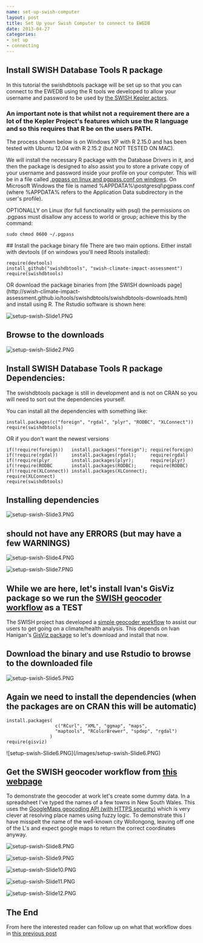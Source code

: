 ```yaml
---
name: set-up-swish-computer
layout: post
title: Set Up your Swish Computer to connect to EWEDB
date: 2013-04-27
categories:
- set up
- connecting
---
```


## Install SWISH Database Tools R package
In this tutorial the swishdbtools package will be set up so that you can connect to the EWEDB using the R tools we developed to allow your username and password to be used by [the SWISH Kepler actors](https://github.com/swish-climate-impact-assessment/swish-kepler-actors).  

### An important note is that whilst not a requirement there are a lot of the Kepler Project's features which use the R language and so this requires that R be on the users PATH.  

The process shown below is on Windows XP with R 2.15.0 and has been tested with Ubuntu 12.04 with R 2.15.2 (but NOT TESTED ON MAC).

We will install the necessary R package with the Database Drivers in it, and then the package is designed to also assist you to store a private copy of your username and password inside your profile on your computer.  This will be in a file called [.pgpass on linux and pgpass.conf on windows](http://www.postgresql.org/docs/current/static/libpq-pgpass.html).  On Microsoft Windows the file is named %APPDATA%\postgresql\pgpass.conf (where %APPDATA% refers to the Application Data subdirectory in the user's profile).  
  
OPTIONALLY on Linux (for full functionality with psql)  the permissions on .pgpass must disallow any access to world or group; achieve this by the command:

    sudo chmod 0600 ~/.pgpass
<p></p>
## Install the package binary file
There are two main options.  Either install with devtools (if on windows you'll need Rtools installed):

    require(devtools)
    install_github("swishdbtools", "swish-climate-impact-assessment")
    require(swishdbtools) 
<p></p> 
OR download the package binaries from [the SWISH downloads page](http://swish-climate-impact-assessment.github.io/tools/swishdbtools/swishdbtools-downloads.html) and install using R.  The Rstudio software is shown here:

![setup-swish-Slide1.PNG](/images/setup-swish-Slide1.PNG)

## Browse to the downloads

![setup-swish-Slide2.PNG](/images/setup-swish-Slide2.PNG)

## Install SWISH Database Tools R package Dependencies:
The swishdbtools package is still in development and is not on CRAN so you will need to sort out the dependencies yourself.  

You can install all the dependencies with something like:

    install.packages(c("foreign", "rgdal", "plyr", "RODBC", "XLConnect"))
    require(swishdbtools)
  <p></p>
OR if you don't want the newest versions

    if(!require(foreign))   install.packages("foreign"); require(foreign)
    if(!require(rgdal))     install.packages(rgdal);     require(rgdal)   
    if(!require(plyr        install.packages(plyr);      require(plyr)
    if(!require(RODBC       install.packages(RODBC);     require(RODBC)
    if(!require(XLConnect)) install.packages(XLConnect); require(XLConnect)
    require(swishdbtools)
  <p></p>

## Installing dependencies

![setup-swish-Slide3.PNG](/images/setup-swish-Slide3.PNG)

## should not have any ERRORS (but may have a few WARNINGS)

![setup-swish-Slide4.PNG](/images/setup-swish-Slide4.PNG)

![setup-swish-Slide7.PNG](/images/setup-swish-Slide7.PNG)

## While we are here, let's install Ivan's GisViz package so we run the [SWISH geocoder workflow](www.google.com) as a TEST

The SWISH project has developed a [simple geocoder workflow](www.google.com) to assist our users to get going on a climate/health analysis. This depends on Ivan Hanigan's [GisViz package](http://ivanhanigan.github.io/gisviz/) so let's download and install that now.
 
## Download the binary and use Rstudio to browse to the downloaded file

![setup-swish-Slide5.PNG](/images/setup-swish-Slide5.PNG)

## Again we need to install the dependencies (when the packages are on CRAN this will be automatic)

    install.packages(
                      c("RCurl", "XML", "ggmap", "maps", 
                      "maptools", "RColorBrewer", "spdep", "rgdal")
                    )
    require(gisviz)
<p></p>
![setup-swish-Slide6.PNG](/images/setup-swish-Slide6.PNG)

## Get the SWISH geocoder workflow from [this webpage](www.google.com)

To demonstrate the geocoder at work let's create some dummy data.  In a spreadsheet I've typed the names of a few towns in New South Wales. This uses the [GoogleMaps geocoding API (with HTTPS security)](https://developers.google.com/maps/documentation/geocoding) which is very clever at resolving place names using fuzzy logic.  To demonstrate this I have misspelt the name of the well-known city Wollongong, leaving off one of the L's and expect google maps to return the correct coordinates anyway. 

![setup-swish-Slide8.PNG](/images/setup-swish-Slide8.PNG)

![setup-swish-Slide9.PNG](/images/setup-swish-Slide9.PNG)

![setup-swish-Slide10.PNG](/images/setup-swish-Slide10.PNG)

![setup-swish-Slide11.PNG](/images/setup-swish-Slide11.PNG)

![setup-swish-Slide12.PNG](/images/setup-swish-Slide12.PNG)

## The End
From here the interested reader can follow up on what that workflow does in [this previous post](/2013/04/extract-weather-from-grids/)
